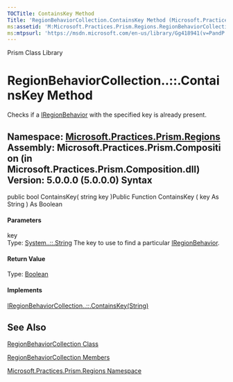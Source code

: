 ```yaml
---
TOCTitle: ContainsKey Method
Title: 'RegionBehaviorCollection.ContainsKey Method (Microsoft.Practices.Prism.Regions)'
ms:assetid: 'M:Microsoft.Practices.Prism.Regions.RegionBehaviorCollection.ContainsKey(System.String)'
ms:mtpsurl: 'https://msdn.microsoft.com/en-us/library/Gg418941(v=PandP.50)'
---
```


Prism Class Library

RegionBehaviorCollection..::.ContainsKey Method
===============================================

Checks if a [IRegionBehavior](https://msdn.microsoft.com/t:microsoft.practices.prism.regions.iregionbehavior) with the specified key is already present.

**Namespace:** [Microsoft.Practices.Prism.Regions](https://msdn.microsoft.com/n:microsoft.practices.prism.regions)
**Assembly:** Microsoft.Practices.Prism.Composition (in Microsoft.Practices.Prism.Composition.dll) Version: 5.0.0.0 (5.0.0.0)
Syntax
------

<span id="syntaxToggle"></span>public bool ContainsKey( string key )Public Function ContainsKey ( key As String ) As Boolean
#### Parameters

key  
Type: [System..::.String](http://msdn2.microsoft.com/en-us/library/s1wwdcbf)
The key to use to find a particular [IRegionBehavior](https://msdn.microsoft.com/t:microsoft.practices.prism.regions.iregionbehavior).

#### Return Value

Type: [Boolean](http://msdn2.microsoft.com/en-us/library/a28wyd50)
#### Implements

[IRegionBehaviorCollection..::.ContainsKey(String)](https://msdn.microsoft.com/m:microsoft.practices.prism.regions.iregionbehaviorcollection.containskey(system.string))

See Also
--------

<span id="seeAlsoToggle"></span>
[RegionBehaviorCollection Class](https://msdn.microsoft.com/t:microsoft.practices.prism.regions.regionbehaviorcollection)

[RegionBehaviorCollection Members](https://msdn.microsoft.com/allmembers.t:microsoft.practices.prism.regions.regionbehaviorcollection)

[Microsoft.Practices.Prism.Regions Namespace](https://msdn.microsoft.com/n:microsoft.practices.prism.regions)
